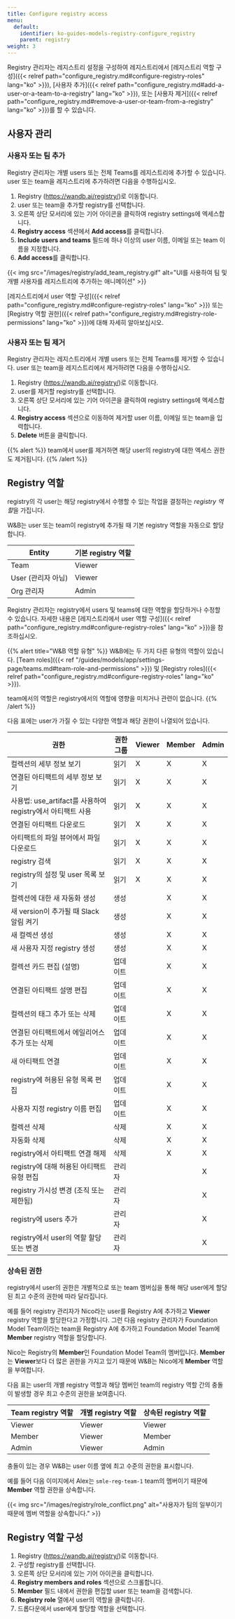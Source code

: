```yaml
---
title: Configure registry access
menu:
  default:
    identifier: ko-guides-models-registry-configure_registry
    parent: registry
weight: 3
---
```


Registry 관리자는 레지스트리 설정을 구성하여 레지스트리에서 [레지스트리 역할 구성]({{< relref path="configure_registry.md#configure-registry-roles" lang="ko" >}}), [사용자 추가]({{< relref path="configure_registry.md#add-a-user-or-a-team-to-a-registry" lang="ko" >}}), 또는 [사용자 제거]({{< relref path="configure_registry.md#remove-a-user-or-team-from-a-registry" lang="ko" >}})를 할 수 있습니다.

## 사용자 관리

### 사용자 또는 팀 추가

Registry 관리자는 개별 users 또는 전체 Teams를 레지스트리에 추가할 수 있습니다. user 또는 team을 레지스트리에 추가하려면 다음을 수행하십시오.

1. Registry (https://wandb.ai/registry/)로 이동합니다.
2. user 또는 team을 추가할 registry를 선택합니다.
3. 오른쪽 상단 모서리에 있는 기어 아이콘을 클릭하여 registry settings에 엑세스합니다.
4. **Registry access** 섹션에서 **Add access**를 클릭합니다.
5. **Include users and teams** 필드에 하나 이상의 user 이름, 이메일 또는 team 이름을 지정합니다.
6. **Add access**를 클릭합니다.

{{< img src="/images/registry/add_team_registry.gif" alt="UI를 사용하여 팀 및 개별 사용자를 레지스트리에 추가하는 애니메이션" >}}

[레지스트리에서 user 역할 구성]({{< relref path="configure_registry.md#configure-registry-roles" lang="ko" >}}) 또는 [Registry 역할 권한]({{< relref path="configure_registry.md#registry-role-permissions" lang="ko" >}})에 대해 자세히 알아보십시오.

### 사용자 또는 팀 제거
Registry 관리자는 레지스트리에서 개별 users 또는 전체 Teams를 제거할 수 있습니다. user 또는 team을 레지스트리에서 제거하려면 다음을 수행하십시오.

1. Registry (https://wandb.ai/registry/)로 이동합니다.
2. user를 제거할 registry를 선택합니다.
3. 오른쪽 상단 모서리에 있는 기어 아이콘을 클릭하여 registry settings에 엑세스합니다.
4. **Registry access** 섹션으로 이동하여 제거할 user 이름, 이메일 또는 team을 입력합니다.
5. **Delete** 버튼을 클릭합니다.

{{% alert %}}
team에서 user를 제거하면 해당 user의 registry에 대한 엑세스 권한도 제거됩니다.
{{% /alert %}}

## Registry 역할

registry의 각 user는 해당 registry에서 수행할 수 있는 작업을 결정하는 *registry 역할*을 가집니다.

W&B는 user 또는 team이 registry에 추가될 때 기본 registry 역할을 자동으로 할당합니다.

| Entity | 기본 registry 역할 |
| ----- | ----- |
| Team | Viewer |
| User (관리자 아님) | Viewer |
| Org 관리자 | Admin |

Registry 관리자는 registry에서 users 및 teams에 대한 역할을 할당하거나 수정할 수 있습니다.
자세한 내용은 [레지스트리에서 user 역할 구성]({{< relref path="configure_registry.md#configure-registry-roles" lang="ko" >}})을 참조하십시오.

{{% alert title="W&B 역할 유형" %}}
W&B에는 두 가지 다른 유형의 역할이 있습니다. [Team roles]({{< ref "/guides/models/app/settings-page/teams.md#team-role-and-permissions" >}}) 및 [Registry roles]({{< relref path="configure_registry.md#configure-registry-roles" lang="ko" >}}).

team에서의 역할은 registry에서의 역할에 영향을 미치거나 관련이 없습니다.
{{% /alert %}}

다음 표에는 user가 가질 수 있는 다양한 역할과 해당 권한이 나열되어 있습니다.

| 권한 | 권한 그룹 | Viewer | Member | Admin |
|--------------------------------------------------------------- |------------------|--------|--------|-------|
| 컬렉션의 세부 정보 보기 | 읽기 | X | X | X |
| 연결된 아티팩트의 세부 정보 보기 | 읽기 | X | X | X |
| 사용법: use_artifact를 사용하여 registry에서 아티팩트 사용 | 읽기 | X | X | X |
| 연결된 아티팩트 다운로드 | 읽기 | X | X | X |
| 아티팩트의 파일 뷰어에서 파일 다운로드 | 읽기 | X | X | X |
| registry 검색 | 읽기 | X | X | X |
| registry의 설정 및 user 목록 보기 | 읽기 | X | X | X |
| 컬렉션에 대한 새 자동화 생성 | 생성 | | X | X |
| 새 version이 추가될 때 Slack 알림 켜기 | 생성 | | X | X |
| 새 컬렉션 생성 | 생성 | | X | X |
| 새 사용자 지정 registry 생성 | 생성 | | X | X |
| 컬렉션 카드 편집 (설명) | 업데이트 | | X | X |
| 연결된 아티팩트 설명 편집 | 업데이트 | | X | X |
| 컬렉션의 태그 추가 또는 삭제 | 업데이트 | | X | X |
| 연결된 아티팩트에서 에일리어스 추가 또는 삭제 | 업데이트 | | X | X |
| 새 아티팩트 연결 | 업데이트 | | X | X |
| registry에 허용된 유형 목록 편집 | 업데이트 | | X | X |
| 사용자 지정 registry 이름 편집 | 업데이트 | | X | X |
| 컬렉션 삭제 | 삭제 | | X | X |
| 자동화 삭제 | 삭제 | | X | X |
| registry에서 아티팩트 연결 해제 | 삭제 | | X | X |
| registry에 대해 허용된 아티팩트 유형 편집 | 관리자 | | | X |
| registry 가시성 변경 (조직 또는 제한됨) | 관리자 | | | X |
| registry에 users 추가 | 관리자 | | | X |
| registry에서 user의 역할 할당 또는 변경 | 관리자 | | | X |

### 상속된 권한

registry에서 user의 권한은 개별적으로 또는 team 멤버십을 통해 해당 user에게 할당된 최고 수준의 권한에 따라 달라집니다.

예를 들어 registry 관리자가 Nico라는 user를 Registry A에 추가하고 **Viewer** registry 역할을 할당한다고 가정합니다. 그런 다음 registry 관리자가 Foundation Model Team이라는 team을 Registry A에 추가하고 Foundation Model Team에 **Member** registry 역할을 할당합니다.

Nico는 Registry의 **Member**인 Foundation Model Team의 멤버입니다. **Member**는 **Viewer**보다 더 많은 권한을 가지고 있기 때문에 W&B는 Nico에게 **Member** 역할을 부여합니다.

다음 표는 user의 개별 registry 역할과 해당 멤버인 team의 registry 역할 간의 충돌이 발생할 경우 최고 수준의 권한을 보여줍니다.

| Team registry 역할 | 개별 registry 역할 | 상속된 registry 역할 |
| ------ | ------ | ------ |
| Viewer | Viewer | Viewer |
| Member | Viewer | Member |
| Admin | Viewer | Admin |

충돌이 있는 경우 W&B는 user 이름 옆에 최고 수준의 권한을 표시합니다.

예를 들어 다음 이미지에서 Alex는 `smle-reg-team-1` team의 멤버이기 때문에 **Member** 역할 권한을 상속합니다.

{{< img src="/images/registry/role_conflict.png" alt="사용자가 팀의 일부이기 때문에 멤버 역할을 상속합니다." >}}

## Registry 역할 구성
1. Registry (https://wandb.ai/registry/)로 이동합니다.
2. 구성할 registry를 선택합니다.
3. 오른쪽 상단 모서리에 있는 기어 아이콘을 클릭합니다.
4. **Registry members and roles** 섹션으로 스크롤합니다.
5. **Member** 필드 내에서 권한을 편집할 user 또는 team을 검색합니다.
6. **Registry role** 열에서 user의 역할을 클릭합니다.
7. 드롭다운에서 user에게 할당할 역할을 선택합니다.
